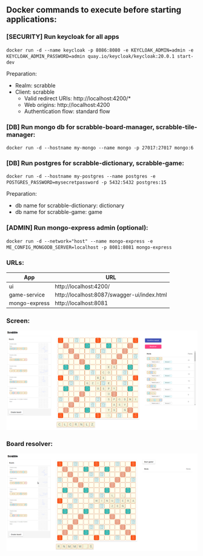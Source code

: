 ## Docker commands to execute before starting applications:

### [SECURITY] Run keycloak for all apps
```
docker run -d --name keycloak -p 8086:8080 -e KEYCLOAK_ADMIN=admin -e KEYCLOAK_ADMIN_PASSWORD=admin quay.io/keycloak/keycloak:20.0.1 start-dev
```
Preparation:
- Realm: scrabble
- Client: scrabble
  - Valid redirect URIs: http://localhost:4200/*
  - Web origins: http://localhost:4200
  - Authentication flow: standard flow

### [DB] Run mongo db for scrabble-board-manager, scrabble-tile-manager:
```
docker run -d --hostname my-mongo --name mongo -p 27017:27017 mongo:6
```

### [DB] Run postgres for scrabble-dictionary, scrabble-game:
```
docker run -d --hostname my-postgres --name postgres -e POSTGRES_PASSWORD=mysecretpassword -p 5432:5432 postgres:15
```
Preparation:
- db name for scrabble-dictionary: dictionary
- db name for scrabble-game: game

### [ADMIN] Run mongo-express admin (optional):
```
docker run -d --network="host" --name mongo-express -e ME_CONFIG_MONGODB_SERVER=localhost -p 8081:8081 mongo-express
```

### URLs:
| App           | URL                                         |
|---------------|---------------------------------------------|
| ui            | http://localhost:4200/                      |
| game-service  | http://localhost:8087/swagger-ui/index.html |
| mongo-express | http://localhost:8081                       |

### Screen:

![](cloud-scrabble-v3.png)

### Board resolver:

![](cloud-scrabble-resolver-v2.gif)